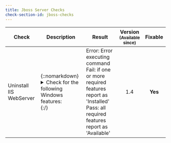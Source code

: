 ```yaml
---
title: Jboss Server Checks
check-section-id: jboss-checks
---
```


| Check                   | Description                                                                                                                                                                                                                                                                                                                                                                                                                                              | Result                                                                                                                                                  | Version<br><sub>(Available since)</sub> | **Fixable** |
| ----------------------- | -------------------------------------------------------------------------------------------------------------------------------------------------------------------------------------------------------------------------------------------------------------------------------------------------------------------------------------------------------------------------------------------------------------------------------------------------------- | ------------------------------------------------------------------------------------------------------------------------------------------------------- | :-------------------------------------: | :---------: |
| Uninstall IIS WebServer | {::nomarkdown}<details><summary>Check for the following Windows features: </summary><ul><li>Web-Default-Doc</li><li>Web-Static-Content</li><li>Web-Http-Logging</li><li>Web-Request-Monitor</li><li>Web-Basic-Auth</li><li>Web-Windows-Auth</li><li>Web-Net-Ext45</li><li>Web-Asp-Net45</li><li>Web-ISAPI-Ext</li><li>Web-ISAPI-Filter</li><li>Web-Mgmt-Console</li><li>Web-Stat-Compression</li><li>Web-Filtering</li><li>NET-WCF-HTTP-Activation</li></ul></details>{:/} | Error: Error executing command <br> Fail: if one or more required features report as 'Installed' <br> Pass: all required features report as 'Available' | 1.4                                     |   **Yes**   |
